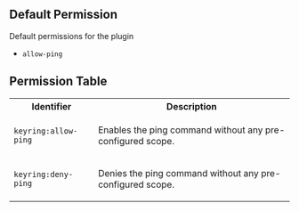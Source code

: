 ## Default Permission

Default permissions for the plugin

- `allow-ping`

## Permission Table

<table>
<tr>
<th>Identifier</th>
<th>Description</th>
</tr>


<tr>
<td>

`keyring:allow-ping`

</td>
<td>

Enables the ping command without any pre-configured scope.

</td>
</tr>

<tr>
<td>

`keyring:deny-ping`

</td>
<td>

Denies the ping command without any pre-configured scope.

</td>
</tr>
</table>
